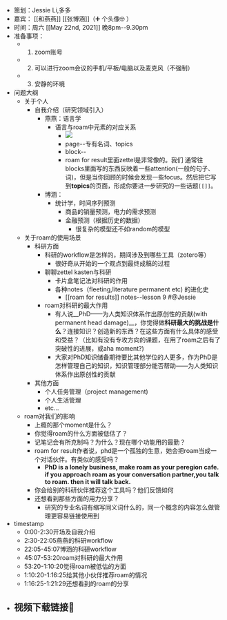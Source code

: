 - 策划：Jessie Li,多多
- 嘉宾： [[和燕燕]] [[张博涵]]（➕ 个头像🤓  ）
- 时间：周六 [[May 22nd, 2021]] 晚8pm--9.30pm
- 准备事项：
    - 1. zoom账号
    - 2. 可以进行zoom会议的手机/平板/电脑以及麦克风（不强制）
    - 3. 安静的环境
- 问题大纲
    - 关于个人
        - 自我介绍（研究领域引入）
            - 燕燕：语言学
                - 语言与roam中元素的对应关系
                    - ![](https://firebasestorage.googleapis.com/v0/b/firescript-577a2.appspot.com/o/imgs%2Fapp%2FRoamCN%2FA5bZgAzk_S.png?alt=media&token=95c7c0a4-c057-42b0-a6f8-078a69c8400d)
                    - page--专有名词、topics
                    - block--
                    - roam for result里面zettel是非常像的。我们 通常往blocks里面写的东西反映着一些attention(一般的句子、词)，但是当你回顾的时候会发现一些focus。然后把它写到**topics**的页面，形成你要进一步研究的一些话题`[[]]`。
            - 博涵：
                - 统计学，时间序列预测
                    - 商品的销量预测，电力的需求预测
                    - 金融预测（根据历史的数据）
                        - 很复杂的模型还不如random的模型
    - 关于roam的使用场景
        - 科研方面
            - 科研的workflow是怎样的，期间涉及到哪些工具（zotero等）
                - 很好奇从开始的一个观点到最终成稿的过程
            - 聊聊zettel kasten与科研
                - 卡片盒笔记法对科研的作用
                - 各种notes（fleeting,literature permanent etc) 的进化史
                    - [[roam for results]] notes--lesson 9 #@Jessie
            - roam对科研的最大作用
                - 有人说__PhD——为人类知识体系作出原创性的贡献(with permanent head damage)__，你觉得做**科研最大的挑战是什么**？连接知识？创造新的东西？在这些方面有什么具体的感受和受益？（比如有没有专攻方向的课题，在用了roam之后有了突破性的进展，或aha moment?)
                - 大家对PhD知识储备期待要比其他学位的人更多，作为PhD是怎样管理自己的知识，知识管理部分能否帮助——为人类知识体系作出原创性的贡献
        - 其他方面
            - 个人任务管理（project management)
            - 个人生活管理
            - etc...
    - roam对我们的影响
        - 上瘾的那个moment是什么？
        - 你觉得roam的什么方面被低估了？
        - 记笔记会有所克制吗？为什么？现在哪个功能用的最勤？
        - roam for result作者说，phd是一个孤独的生意，她会把roam当成一个对话伙伴。有类似的感受吗？
            - __PhD is a lonely business, make roam as your peregion cafe. if you approach roam as your conversation partner,you talk to roam. then it will talk back.__
        - 你会给别的科研伙伴推荐这个工具吗？他们反馈如何
        - 还想看到那些方面的用力分享？
            - 研究的专业名词有缩写同义词什么的，同一个概念的内容怎么做管理更容易链接使用到
- timestamp
    - 0:00-2:30开场及自我介绍
    - 2:30-22:05燕燕的科研workflow
    - 22:05-45:07博涵的科研workflow
    - 45:07-53:20roam对科研的最大作用
    - 53:20-1:10:20觉得roam被低估的方面
    - 1:10:20-1:16:25给其他小伙伴推荐roam的情况
    - 1:16:25-1:21:29还想看到的roam的分享
- 视频下载链接🔗
    - 
